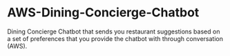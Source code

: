 # AWS-Dining-Concierge-Chatbot
Dining Concierge Chatbot that sends you restaurant suggestions based on a set of preferences that you provide the chatbot with through conversation (AWS). 
